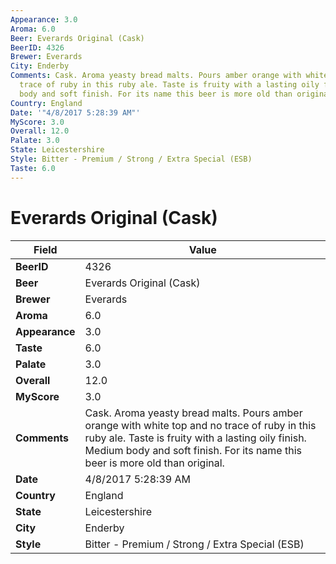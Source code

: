 ```yaml
---
Appearance: 3.0
Aroma: 6.0
Beer: Everards Original (Cask)
BeerID: 4326
Brewer: Everards
City: Enderby
Comments: Cask. Aroma yeasty bread malts. Pours amber orange with white top and no
  trace of ruby in this ruby ale. Taste is fruity with a lasting oily finish. Medium
  body and soft finish. For its name this beer is more old than original.
Country: England
Date: '"4/8/2017 5:28:39 AM"'
MyScore: 3.0
Overall: 12.0
Palate: 3.0
State: Leicestershire
Style: Bitter - Premium / Strong / Extra Special (ESB)
Taste: 6.0
---
```


# Everards Original (Cask)

| Field         | Value |
|---------------|-------|
| **BeerID** | 4326 |
| **Beer** | Everards Original (Cask) |
| **Brewer** | Everards |
| **Aroma** | 6.0 |
| **Appearance** | 3.0 |
| **Taste** | 6.0 |
| **Palate** | 3.0 |
| **Overall** | 12.0 |
| **MyScore** | 3.0 |
| **Comments** | Cask. Aroma yeasty bread malts. Pours amber orange with white top and no trace of ruby in this ruby ale. Taste is fruity with a lasting oily finish. Medium body and soft finish. For its name this beer is more old than original. |
| **Date** | 4/8/2017 5:28:39 AM |
| **Country** | England |
| **State** | Leicestershire |
| **City** | Enderby |
| **Style** | Bitter - Premium / Strong / Extra Special (ESB) |
